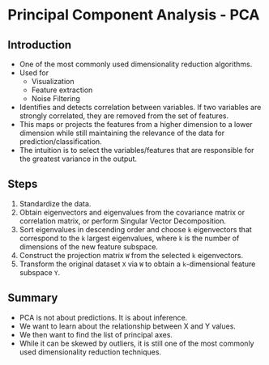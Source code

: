 # Principal Component Analysis - PCA

## Introduction
- One of the most commonly used dimensionality reduction algorithms.
- Used for
	- Visualization
	- Feature extraction
	- Noise Filtering
- Identifies and detects correlation between variables. If two variables are strongly correlated, they are removed from the set of features.
- This maps or projects the features from a higher dimension to a lower dimension while still maintaining the relevance of the data for prediction/classification.
- The intuition is to select the variables/features that are responsible for the greatest variance in the output. 

## Steps
1. Standardize the data.
2. Obtain eigenvectors and eigenvalues from the covariance matrix or correlation matrix, or perform Singular Vector Decomposition.
3. Sort eigenvalues in descending order and choose `k` eigenvectors that correspond to the `k` largest eigenvalues, where `k` is the number of dimensions of the new feature subspace.
4. Construct the projection matrix `W` from the selected `k` eigenvectors.
5. Transform the original dataset `X` via `W` to obtain a `k`-dimensional feature subspace `Y`.

## Summary
- PCA is not about predictions. It is about inference.
- We want to learn about the relationship between X and Y values.
- We then want to find the list of principal axes.
- While it can be skewed by outliers, it is still one of the most commonly used dimensionality reduction techniques.